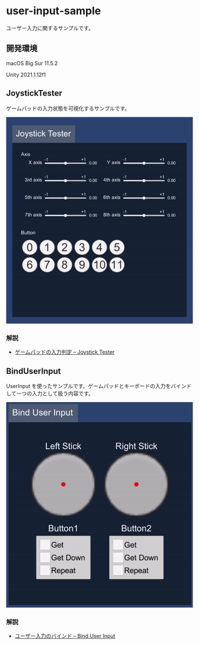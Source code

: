 # user-input-sample

ユーザー入力に関するサンプルです。

## 開発環境

macOS Big Sur 11.5.2

Unity 2021.1.12f1

## JoystickTester

ゲームパッドの入力状態を可視化するサンプルです。

![joystick-tester](./Documents/joystick-tester.gif)

### 解説
- [ゲームパッドの入力判定 – Joystick Tester](https://heratta-lab.com/joystick-tester/)

## BindUserInput

UserInput を使ったサンプルです。ゲームパッドとキーボードの入力をバインドして一つの入力として扱う内容です。

![bind-user-input](./Documents/bind-user-input.gif)

### 解説
- [ユーザー入力のバインド – Bind User Input](https://heratta-lab.com/bind-user-input/)
